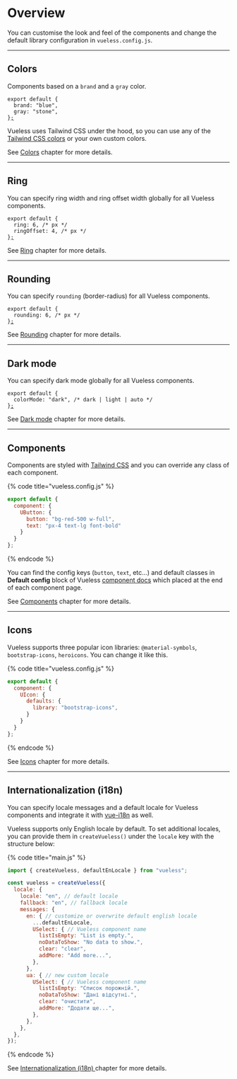 # Overview

You can customise the look and feel of the components and change the default library configuration in  `vueless.config.js`.

***

## Colors

Components based on a `brand` and a `gray` color.&#x20;

<pre class="language-js" data-title="vueless.config.js"><code class="lang-js">export default {
  brand: "blue",
  gray: "stone",
}<a data-footnote-ref href="#user-content-fn-1">;</a>
</code></pre>

Vueless uses Tailwind CSS under the hood, so you can use any of the [Tailwind CSS colors](https://tailwindcss.com/docs/customizing-colors#color-palette-reference) or your own custom colors.

See [Colors](colors.md) chapter for more details.

***

## Ring

You can specify ring width and ring offset width globally for all Vueless components.&#x20;

<pre class="language-js" data-title="vueless.config.js"><code class="lang-js">export default {
  ring: 6, /* px */
  ringOffset: 4, /* px */
}<a data-footnote-ref href="#user-content-fn-2">;</a>
</code></pre>

See [Ring](ring.md) chapter for more details.

***

## Rounding

You can specify `rounding` (border-radius) for all Vueless components.&#x20;

<pre class="language-js" data-title="vueless.config.js"><code class="lang-js">export default {
  rounding: 6, /* px */
}<a data-footnote-ref href="#user-content-fn-3">;</a>
</code></pre>

See [Rounding](rounding.md) chapter for more details.

***

## Dark mode

You can specify dark mode globally for all Vueless components.&#x20;

<pre class="language-js" data-title="vueless.config.js"><code class="lang-js">export default {
  colorMode: "dark", /* dark | light | auto */
}<a data-footnote-ref href="#user-content-fn-4">;</a>
</code></pre>

See [Dark mode](dark-mode.md) chapter for more details.

***

## Components

Components are styled with [Tailwind CSS](https://tailwindcss.com/) and you can override any class of each component.&#x20;

{% code title="vueless.config.js" %}
```js
export default {
  component: {
    UButton: {
      button: "bg-red-500 w-full",
      text: "px-4 text-lg font-bold"
    }
  }
};
```
{% endcode %}

You can find the config keys (`button`, `text`, etc...) and default classes in **Default config** block of Vueless [component docs](https://ui.vueless.com) which placed at the end of each component page.

See [Components](components.md) chapter for more details.

***

## Icons

Vueless supports three popular icon libraries: `@material-symbols`, `bootstrap-icons`, `heroicons`. You can change it like this.

{% code title="vueless.config.js" %}
```js
export default {
  component: {
    UIcon: {
      defaults: {
        library: "bootstrap-icons",
      }
    }
  }
};
```
{% endcode %}

See [Icons](icons.md) chapter for more details.

***

## Internationalization (i18n)

You can specify locale messages and a default locale for Vueless components and integrate it with [vue-i18n](https://vue-i18n.intlify.dev/) as well.

Vueless supports only English locale by default. To set additional locales, you can provide them in `createVueless()` under the `locale` key with the structure below:

{% code title="main.js" %}
```javascript
import { createVueless, defaultEnLocale } from "vueless";

const vueless = createVueless({
  locale: {
    locale: "en", // default locale
    fallback: "en", // fallback locale
    messages: {
      en: { // customize or overwrite default english locale
        ...defaultEnLocale,
        USelect: { // Vueless component name
          listIsEmpty: "List is empty.",
          noDataToShow: "No data to show.",
          clear: "clear",
          addMore: "Add more...",
        },
      },
      ua: { // new custom locale
        USelect: { // Vueless component name
          listIsEmpty: "Список порожній.",
          noDataToShow: "Дані відсутні.",
          clear: "очистити",
          addMore: "Додати ще...",
        },
      },
    },
  },
});
```
{% endcode %}

See [Internationalization (i18n) ](internationalization-i18n.md)chapter for more details.



[^1]: 

[^2]: 

[^3]: 

[^4]: 
